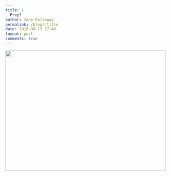 ```yaml
---
title: |
  Prey?
author: Jane Dallaway
permalink: /blog/:title
date: 2016-08-13 17:48
layout: post
comments: true
---
```


<div><a href="http://static.skitters.dallaway.com/tp_IMG_1250.JPG"><img src="http://static.skitters.dallaway.com/tp_thumb_IMG_1250.JPG" width="500" height="375"/></a></div>



  

      
